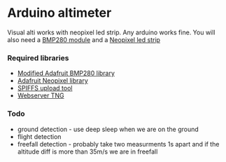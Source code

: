 # Arduino altimeter

Visual alti works with neopixel led strip. Any arduino works fine. You will also need a [BMP280 module](http://www.ebay.com/itm/BMP280-Pressure-Sensor-Module-High-Precision-Atmospheric-Arduino-Replace-BMP180-/201538104303?epid=581281548&hash=item2eec9b6bef:g:rR8AAOSwu1VW4CQC) and a [Neopixel led strip](http://www.ebay.com/itm/1M-To-5M-WS2812B-LED-Strip-5050-SMD-RGB-Light-60-144-LEDs-M-IC-5V-Lighting-Lamp-/132311838859?var=&hash=item1ece66708b:m:mPRwIKhzgvWfpK_8GtCFFQw)

### Required libraries
* [Modified Adafruit BMP280 library](https://github.com/EquipeRocket/Adafruit_BMP280_Library)
* [Adafruit Neopixel library](https://github.com/adafruit/Adafruit_NeoPixel)
* [SPIFFS upload tool](https://github.com/esp8266/arduino-esp8266fs-plugin)
* [Webserver TNG](https://github.com/bbx10/WebServer_tng)

### Todo
* ground detection - use deep sleep when we are on the ground
* flight detection
* freefall detection - probably take two measurments 1s apart and if the altitude diff is more than 35m/s we are in freefall
